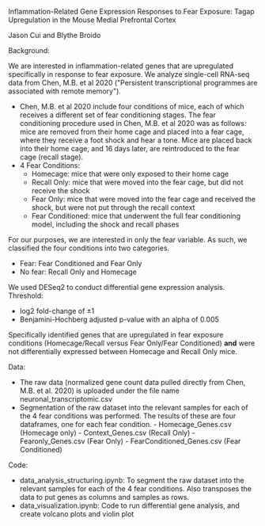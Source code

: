 Inflammation-Related Gene Expression Responses to Fear Exposure: Tagap Upregulation in the Mouse Medial Prefrontal Cortex

Jason Cui and Blythe Broido

Background:

We are interested in inflammation-related genes that are upregulated specifically in response to fear exposure.
We analyze single-cell RNA-seq data from Chen, M.B. et al 2020 ("Persistent transcriptional programmes are associated with remote memory").

- Chen, M.B. et al 2020 include four conditions of mice, each of which receives a different set of fear conditioning stages. The fear conditioning procedure used in Chen, M.B. et al 2020 was as follows: mice are removed from their home cage and placed into a fear cage, where they receive a foot shock and hear a tone. Mice are placed back into their home cage, and 16 days later, are reintroduced to the fear cage (recall stage).
- 4 Fear Conditions:
    - Homecage: mice that were only exposed to their home cage
    - Recall Only: mice that were moved into the fear cage, but did not receive the shock
    - Fear Only: mice that were moved into the fear cage and received the shock, but were not put through the recall context
    - Fear Conditioned: mice that underwent the full fear conditioning model, including the shock and recall phases

For our purposes, we are interested in only the fear variable. As such, we classified the four conditions into two categories.
  - Fear: Fear Conditioned and Fear Only
  - No fear: Recall Only and Homecage

We used DESeq2 to conduct differential gene expression analysis.
Threshold:
  - log2 fold-change of ±1
  - Benjamini-Hochberg adjusted p-value with an alpha of 0.005

Specifically identified genes that are upregulated in fear exposure conditions (Homecage/Recall versus Fear Only/Fear Conditioned) **and** were not differentially expressed between Homecage and Recall Only mice.

Data:
- The raw data (normalized gene count data pulled directly from Chen, M.B. et al. 2020) is uploaded under the file name neuronal_transcriptomic.csv
- Segmentation of the raw dataset into the relevant samples for each of the 4 fear conditions was performed. The results of these are four dataframes, one for each fear condition.
      - Homecage_Genes.csv (Homecage only)
      - Context_Genes.csv (Recall Only)
      - Fearonly_Genes.csv (Fear Only)
      - FearConditioned_Genes.csv (Fear Conditioned)
  
Code:
- data_analysis_structuring.ipynb: To segment the raw dataset into the relevant samples for each of the 4 fear conditions. Also transposes the data to put genes as columns and samples as rows.
- data_visualization.ipynb: Code to run differential gene analysis, and create volcano plots and violin plot
